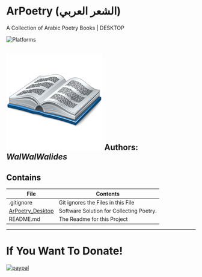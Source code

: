 # ArPoetry (الشعر العربي)
A Collection of Arabic Poetry Books  | DESKTOP

![Platforms](https://img.shields.io/badge/Supported%20platforms-Win32%20and%20Win64-red.svg)



![](ArPoetry.png)
**Authors:**  *WalWalWalides*
------

## Contains

| File | Contents | 
| --- | --- |
| .gitignore | Git ignores the Files in this File |
|[ArPoetry_Desktop](https://github.com/walwalwalides/ArPoetry/tree/master/ArPoetry_Desktop)| Software Solution for Collecting Poetry.
| README.md | The Readme for this Project|

------

# If You Want To Donate!

[![paypal](https://www.paypalobjects.com/en_US/i/btn/btn_donateCC_LG.gif)](https://www.paypal.com/cgi-bin/webscr?cmd=_s-xclick&hosted_button_id=Y79F36A9BGLHS&source=url)
